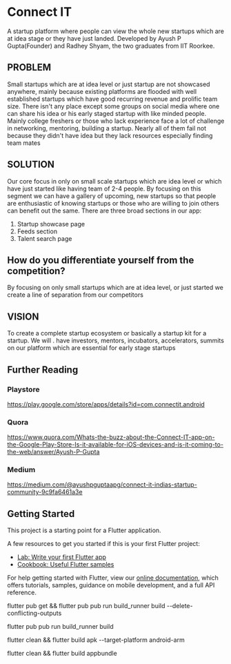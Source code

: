# Connect IT

A startup platform where people can view the whole new startups which are at idea stage or they have just landed.
Developed by Ayush P Gupta(Founder) and Radhey Shyam, the two graduates from IIT Roorkee.

## PROBLEM

Small startups which are at idea level or just startup are not showcased anywhere, mainly
because existing platforms are flooded with well established startups which have good recurring
revenue and prolific team size. There isn't any place except some groups on social media where
one can share his idea or his early staged startup with like minded people. Mainly college
freshers or those who lack experience face a lot of challenge in networking, mentoring, building
a startup. Nearly all of them fail not because they didn't have idea but they lack resources
especially finding team mates

## SOLUTION

Our core focus in only on small scale startups which are idea level or which have just started
like having team of 2-4 people. By focusing on this segment we can have a gallery of upcoming,
new startups so that people are enthusiastic of knowing startups or those who are willing to join
others can benefit out the same.
There are three broad sections in our app:
1. Startup showcase page
2. Feeds section
3. Talent search page

## How do you differentiate yourself from the competition?
By focusing on only small startups which are at idea level, or just started we create a line of
separation from our competitors

## VISION

To create a complete startup ecosystem or basically a startup kit for a startup. We will . have
investors, mentors, incubators, accelerators, summits on our platform which are essential for
early stage startups

## Further Reading

### Playstore 

https://play.google.com/store/apps/details?id=com.connectit.android

### Quora

https://www.quora.com/Whats-the-buzz-about-the-Connect-IT-app-on-the-Google-Play-Store-Is-it-available-for-iOS-devices-and-is-it-coming-to-the-web/answer/Ayush-P-Gupta

### Medium

https://medium.com/@ayushpguptaapg/connect-it-indias-startup-community-9c9fa6461a3e

## Getting Started

This project is a starting point for a Flutter application.

A few resources to get you started if this is your first Flutter project:

- [Lab: Write your first Flutter app](https://flutter.dev/docs/get-started/codelab)
- [Cookbook: Useful Flutter samples](https://flutter.dev/docs/cookbook)

For help getting started with Flutter, view our
[online documentation](https://flutter.dev/docs), which offers tutorials,
samples, guidance on mobile development, and a full API reference.

flutter pub get && flutter pub pub run build_runner build --delete-conflicting-outputs

flutter pub pub run build_runner build

flutter clean && flutter build apk --target-platform android-arm

flutter clean && flutter build appbundle
